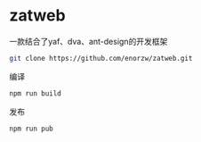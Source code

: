 # zatweb
一款结合了yaf、dva、ant-design的开发框架

``` bash
git clone https://github.com/enorzw/zatweb.git
```
编译
``` bash
npm run build
```
发布
``` bash
npm run pub
```